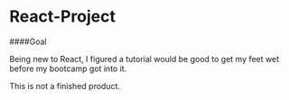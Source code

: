 # React-Project

####Goal

Being new to React, I figured a tutorial would be good to get my feet wet before my bootcamp got into it. 

This is not a finished product.
